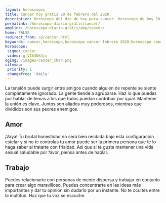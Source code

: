 ```yaml
---
layout: horoscopos
title: cancer hoy gratis 20 de febrero del 2020 
description: Horóscopo del dia de hoy para cancer. Horoscopo de hoy 20 de febrero del 2020. Las predicciones de amor, trabajo, vida personal gratis.
permalink: /horoscopo-diario-gratis/cancer/
amplink: /horoscopo-diario-gratis/amp/cancer/
home: FALSE
redirect_from: /p/cancer.html
keywords: cancer,horoscopo,horoscopo cancer febrero 2020,horoscopo cancer hoy,tarot cancer febrero 2020,horoscopo cancer,tarot cancer hoy,horoscopo de hoy,horoscopo diario,tarot del amor,horoscopo de hoy cancer,horoscopo diario del tarot, Horoscopo de hoy cancer 20 de febrero del 2020,horóscopo del día,signos zodiacales 2020, el horoscopo de hoy
horoscopo:
 signo: cancer
 video: g_VIh3NkXjc
ogimg: /images/cancer_char.png
sitemap:
 priority: 1
 changefreq: 'daily'
---
```



La tensión puede surgir entre amigos cuando alguien de repente se siente completamente ignorado. La gente tiende a agruparse. Haz lo que puedas por hablar de temas a los que todos puedan contribuir por igual. Mantener la unión es clave. Juntos son aliados muy poderosos, mientras que divididos son sus peores enemigos.

## Amor

¡Vaya! Tu brutal honestidad no será bien recibida bajo esta configuración estelar y si no te controlas tu amor puede ser la primera persona que te lo haga saber al tratarte con frialdad. Así que si te gusta mantener una vida sexual saludable por favor, piensa antes de hablar.

## Trabajo

Puedes relacionarte con personas de mente dispersa y trabajar en conjunto para crear algo maravilloso. Puedes concentrarte en las ideas más importantes y dar tu opinión sin dudarlo por un instante. No te ocultes entre la multitud. Haz que tu voz se escuche.